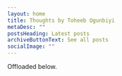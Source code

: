 ```yaml
---
layout: home
title: Thoughts by Toheeb Ogunbiyi
metaDesc: ""
postsHeading: Latest posts
archiveButtonText: See all posts
socialImage: ""
---
```

Offloaded below.
